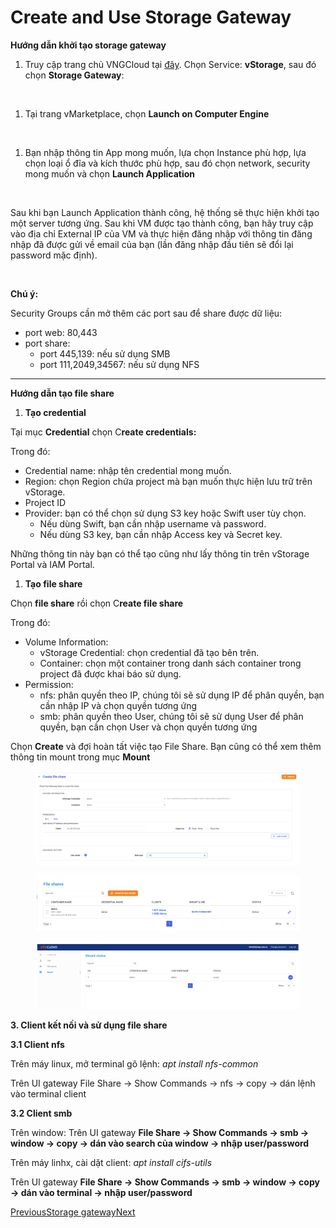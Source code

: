 # Create and Use Storage Gateway

**Hướng dẫn khởi tạo storage gateway**

1. Truy cập trang chủ VNGCloud tại [đây](https://dashboard.console.vngcloud.vn/). Chọn Service: **vStorage**, sau đó chọn **Storage Gateway**:

<figure><img src="https://docs.vngcloud.vn/~gitbook/image?url=https%3A%2F%2F3672463924-files.gitbook.io%2F%7E%2Ffiles%2Fv0%2Fb%2Fgitbook-x-prod.appspot.com%2Fo%2Fspaces%252FB0NrrrdJdpYOYzRkbWp5%252Fuploads%252Frcir0HyPBZPsnCfVV2Bj%252Fimage.png%3Falt%3Dmedia%26token%3D6052f33c-dc01-417e-b73a-1a11de19ffcf&#x26;width=768&#x26;dpr=4&#x26;quality=100&#x26;sign=6ee619cb&#x26;sv=1" alt=""><figcaption></figcaption></figure>

1. Tại trang vMarketplace, chọn **Launch on Computer Engine**

<figure><img src="https://docs.vngcloud.vn/~gitbook/image?url=https%3A%2F%2F3672463924-files.gitbook.io%2F%7E%2Ffiles%2Fv0%2Fb%2Fgitbook-x-prod.appspot.com%2Fo%2Fspaces%252FB0NrrrdJdpYOYzRkbWp5%252Fuploads%252Fv2jqhe7z3POx4bFx1Q5n%252Fimage.png%3Falt%3Dmedia%26token%3Ddae869f2-f6ba-4285-ace5-cd5b0e485754&#x26;width=768&#x26;dpr=4&#x26;quality=100&#x26;sign=8c968905&#x26;sv=1" alt=""><figcaption></figcaption></figure>

1. Bạn nhập thông tin App mong muốn, lựa chọn Instance phù hợp, lựa chọn loại ổ đĩa và kích thước phù hợp, sau đó chọn network, security mong muốn và chọn **Launch Application**

<figure><img src="https://docs.vngcloud.vn/~gitbook/image?url=https%3A%2F%2F3672463924-files.gitbook.io%2F%7E%2Ffiles%2Fv0%2Fb%2Fgitbook-x-prod.appspot.com%2Fo%2Fspaces%252FB0NrrrdJdpYOYzRkbWp5%252Fuploads%252FJDvQxCBJq8iF7CEB4Ncp%252Fimage.png%3Falt%3Dmedia%26token%3D4582a638-64d0-4e1d-9ca6-5865abc730c0&#x26;width=768&#x26;dpr=4&#x26;quality=100&#x26;sign=3ff0bf5f&#x26;sv=1" alt=""><figcaption></figcaption></figure>

Sau khi bạn Launch Application thành công, hệ thống sẽ thực hiện khởi tạo một server tương ứng. Sau khi VM được tạo thành công, bạn hãy truy cập vào địa chỉ External IP của VM và thực hiện đăng nhập với thông tin đăng nhập đã được gửi về email của bạn (lần đăng nhập đầu tiên sẽ đổi lại password mặc định).

<figure><img src="https://docs.vngcloud.vn/~gitbook/image?url=https%3A%2F%2F3672463924-files.gitbook.io%2F%7E%2Ffiles%2Fv0%2Fb%2Fgitbook-x-prod.appspot.com%2Fo%2Fspaces%252FB0NrrrdJdpYOYzRkbWp5%252Fuploads%252Fo3YkbqWClgG28OFR3htL%252Fimage.png%3Falt%3Dmedia%26token%3Db95a55b4-b37a-4e55-baf0-036ab000faab&#x26;width=768&#x26;dpr=4&#x26;quality=100&#x26;sign=7e375025&#x26;sv=1" alt=""><figcaption></figcaption></figure>

**Chú ý:**

Security Groups cần mở thêm các port sau để share được dữ liệu:

* port web: 80,443
* port share:
  * port 445,139: nếu sử dụng SMB
  * port 111,2049,34567: nếu sử dụng NFS

***

**Hướng dẫn tạo file share**

1. **Tạo credential**

Tại mục **Credential** chọn C**reate credentials:**

Trong đó:

* Credential name: nhập tên credential mong muốn.
* Region: chọn Region chứa project mà bạn muốn thực hiện lưu trữ trên vStorage.
* Project ID
* Provider: bạn có thể chọn sử dụng S3 key hoặc Swift user tùy chọn.
  * Nếu dùng Swift, bạn cần nhập username và password.
  * Nếu dùng S3 key, bạn cần nhập Access key và Secret key.

Những thông tin này bạn có thể tạo cũng như lấy thông tin trên vStorage Portal và IAM Portal.

1. **Tạo file share**

Chọn **file share** rồi chọn C**reate file share**

Trong đó:

* Volume Information:
  * vStorage Credential: chọn credential đã tạo bên trên.
  * Container: chọn một container trong danh sách container trong project đã được khai báo sử dụng.
* Permission:
  * nfs: phân quyền theo IP, chúng tôi sẽ sử dụng IP để phân quyền, bạn cần nhập IP và chọn quyền tương ứng
  * smb: phân quyền theo User, chúng tôi sẽ sử dụng User để phân quyền, bạn cần chọn User và chọn quyền tương ứng

Chọn **Create** và đợi hoàn tất việc tạo File Share. Bạn cũng có thể xem thêm thông tin mount trong mục **Mount**

<figure><img src="../../../../.gitbook/assets/image (30) (1).png" alt=""><figcaption></figcaption></figure>

<figure><img src="../../../../.gitbook/assets/image (31) (1).png" alt=""><figcaption></figcaption></figure>

<figure><img src="../../../../.gitbook/assets/image (32) (1).png" alt=""><figcaption></figcaption></figure>

**3. Client kết nối và sử dụng file share**

**3.1 Client nfs**

Trên máy linux, mở terminal gõ lệnh: _apt install nfs-common_

Trên UI gateway File Share -> Show Commands -> nfs -> copy -> dán lệnh vào terminal client

**3.2 Client smb**

Trên window: Trên UI gateway **File Share -> Show Commands -> smb -> window -> copy -> dán vào search của window -> nhập user/password**

Trên máy linhx, cài dặt client: _apt install cifs-utils_

Trên UI gateway **File Share -> Show Commands -> smb -> window -> copy -> dán vào terminal -> nhập user/password**

[PreviousStorage gateway](https://docs.vngcloud.vn/vng-cloud-document/v/vn/vstorage/vstorage-hcm03/storage-gateway)[Next](https://docs.vngcloud.vn/vng-cloud-document/v/vn/vstorage/vstorage-hcm03/storage-gateway/ung-dung-gateway-thay-the-fileserver)
